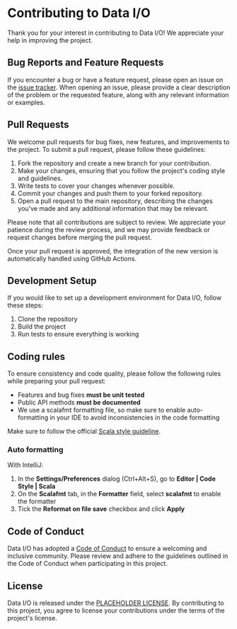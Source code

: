 # Contributing to Data I/O

Thank you for your interest in contributing to Data I/O! We appreciate your help in improving the project.

## Bug Reports and Feature Requests

If you encounter a bug or have a feature request, please open an issue on the [issue tracker][issues]. When opening an issue, please provide a clear description of the problem or the requested feature, along with any relevant information or examples.

## Pull Requests

We welcome pull requests for bug fixes, new features, and improvements to the project. To submit a pull request, please follow these guidelines:

1. Fork the repository and create a new branch for your contribution.
2. Make your changes, ensuring that you follow the project's coding style and guidelines.
3. Write tests to cover your changes whenever possible.
4. Commit your changes and push them to your forked repository.
5. Open a pull request to the main repository, describing the changes you've made and any additional information that may be relevant.

Please note that all contributions are subject to review. We appreciate your patience during the review process, and we may provide feedback or request changes before merging the pull request.

Once your pull request is approved, the integration of the new version is automatically handled using GitHub Actions.

## Development Setup

If you would like to set up a development environment for Data I/O, follow these steps:

1. Clone the repository
2. Build the project
3. Run tests to ensure everything is working

## Coding rules

To ensure consistency and code quality, please follow the following rules while preparing your pull request:

* Features and bug fixes **must be unit tested**
* Public API methods **must be documented**
* We use a scalafmt formatting file, so make sure to enable auto-formatting in your IDE to avoid
  inconsistencies in the code formatting

Make sure to follow the official [Scala style guideline](https://docs.scala-lang.org/style/).

<a name="auto-formatting"></a>

### Auto formatting

With IntelliJ:

1) In the **Settings/Preferences** dialog (Ctrl+Alt+S), go to **Editor | Code Style | Scala**
2) On the **Scalafmt** tab, in the **Formatter** field, select **scalafmt** to enable the formatter
3) Tick the **Reformat on file save** checkbox and click **Apply**

## Code of Conduct

Data I/O has adopted a [Code of Conduct][codeofconduct] to ensure a welcoming and inclusive community. Please review and adhere to the guidelines outlined in the Code of Conduct when participating in this project.

## License

Data I/O is released under the [PLACEHOLDER LICENSE][license]. By contributing to this project, you agree to license your contributions under the terms of the project's license.

[gettingstarted]: https://amadeusitgroup.github.io/dataio/getting-started.html
[documentation]: https://amadeusitgroup.github.io/dataio
[contributing]: CONTRIBUTING.md
[codeofconduct]: CODE_OF_CONDUCT.md
[license]: LICENSE
[repository]: https://github.com/AmadeusITGroup/conf4dataio
[issues]: https://github.com/AmadeusITGroup/conf4dataio/issues